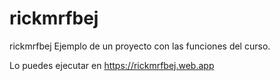 # rickmrfbej
rickmrfbej
Ejemplo de un proyecto con las funciones del curso.

Lo puedes ejecutar en https://rickmrfbej.web.app
